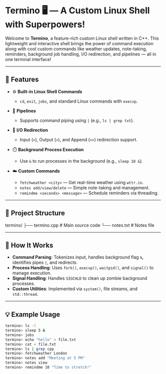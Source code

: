 # Termino 🖥️ — A Custom Linux Shell with Superpowers!

Welcome to **Termino**, a feature-rich custom Linux shell written in C++. This lightweight and interactive shell brings the power of command execution along with cool custom commands like weather updates, note-taking, reminders, background job handling, I/O redirection, and pipelines — all in one terminal interface!

---

## 🚀 Features

- ⚙️ **Built-in Linux Shell Commands**
  - `cd`, `exit`, `jobs`, and standard Linux commands with `execvp`.

- 🔀 **Pipelines**
  - Supports command piping using `|` (e.g., `ls | grep txt`).

- 🔁 **I/O Redirection**
  - Input (`<`), Output (`>`), and Append (`>>`) redirection support.

- ⏱️ **Background Process Execution**
  - Use `&` to run processes in the background (e.g., `sleep 10 &`).

- ☁️ **Custom Commands**
  - `fetchweather <city>` — Get real-time weather using `wttr.in`.
  - `notes add/view/delete` — Simple note-taking and management.
  - `remindme <seconds> <message>` — Schedule reminders via threading.

---

## 📂 Project Structure

termino/ ├── termino.cpp # Main source code └── notes.txt # Notes file 

---

## 🧠 How It Works

- **Command Parsing**: Tokenizes input, handles background flag `&`, identifies pipes `|`, and redirects.
- **Process Handling**: Uses `fork()`, `execvp()`, `waitpid()`, and `signal()` to manage execution.
- **Signal Handling**: Handles `SIGCHLD` to clean up zombie background processes.
- **Custom Utilities**: Implemented via `system()`, file streams, and `std::thread`.

---

## 💡 Example Usage

```bash
termino> ls -l
termino> sleep 5 &
termino> jobs
termino> echo "hello" > file.txt
termino> cat < file.txt
termino> ls | grep cpp
termino> fetchweather London
termino> notes add "Meeting at 5 PM"
termino> notes view
termino> remindme 10 "Time to stretch!"
